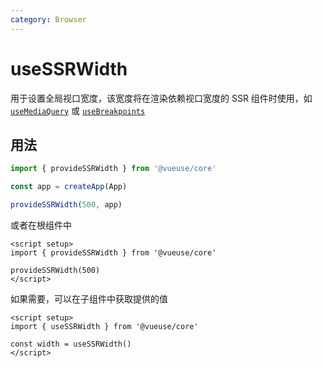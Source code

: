 ```yaml
---
category: Browser
---
```


# useSSRWidth

用于设置全局视口宽度，该宽度将在渲染依赖视口宽度的 SSR 组件时使用，如 [`useMediaQuery`](../useMediaQuery/index.md) 或 [`useBreakpoints`](../useBreakpoints/index.md)

## 用法

```js
import { provideSSRWidth } from '@vueuse/core'

const app = createApp(App)

provideSSRWidth(500, app)
```

或者在根组件中

```vue
<script setup>
import { provideSSRWidth } from '@vueuse/core'

provideSSRWidth(500)
</script>
```

如果需要，可以在子组件中获取提供的值

```vue
<script setup>
import { useSSRWidth } from '@vueuse/core'

const width = useSSRWidth()
</script>
```
